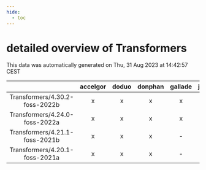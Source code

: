 ```yaml
---
hide:
  - toc
---
```


detailed overview of Transformers
=================================


This data was automatically generated on Thu, 31 Aug 2023 at 14:42:57 CEST  

| |accelgor|doduo|donphan|gallade|joltik|skitty|swalot|victini|
| :---: | :---: | :---: | :---: | :---: | :---: | :---: | :---: | :---: |
|Transformers/4.30.2-foss-2022b|x|x|x|x|x|x|x|x|
|Transformers/4.24.0-foss-2022a|x|x|x|x|x|x|x|x|
|Transformers/4.21.1-foss-2021b|x|x|x|-|x|x|x|x|
|Transformers/4.20.1-foss-2021a|x|x|x|-|x|x|x|x|
